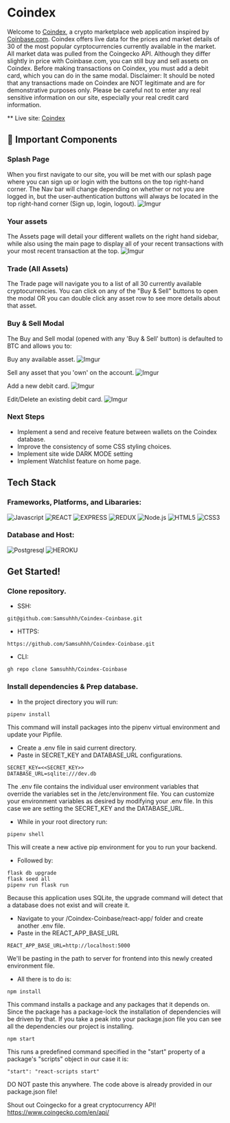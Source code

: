 # Coindex
Welcome to [Coindex](https://coindex-ss.herokuapp.com/), a crypto marketplace web application inspired by [Coinbase.com](https://www.coinbase.com/). Coindex offers live data for the prices and market details of 30 of the most popular cyrptocurrencies currently available in the market. All market data was pulled from the Coingecko API. Although they differ slightly in price with Coinbase.com, you can still buy and sell assets on Coindex. Before making transactions on Coindex, you must add a debit card, which you can do in the same modal. Disclaimer: It should be noted that any transactions made on Coindex are NOT legitimate and are for demonstrative purposes only. Please be careful not to enter any real sensitive information on our site, especially your real credit card information.

** Live site: [Coindex](https://coindex-ss.herokuapp.com/)

## 📃 Important Components

### Splash Page
When you first navigate to our site, you will be met with our splash page where you can sign up or login with the buttons on the top right-hand corner. The Nav bar will change depending on whether or not you are logged in, but the user-authentication buttons will always be located in the top right-hand corner (Sign up, login, logout).
![Imgur](https://i.imgur.com/78JUE3o.png)

### Your assets
The Assets page will detail your different wallets on the right hand sidebar, while also using the main page to display all of your recent transactions with your most recent transaction at the top.
![Imgur](https://i.imgur.com/csZsWS3.png)

### Trade (All Assets)
The Trade page will navigate you to a list of all 30 currently available cryptocurrencies. You can click on any of the "Buy & Sell" buttons to open the modal OR you can double click any asset row to see more details about that asset.

### Buy & Sell Modal
The Buy and Sell modal (opened with any 'Buy & Sell' button) is defaulted to BTC and allows you to:
    
Buy any available asset.
![Imgur](https://i.imgur.com/rv86RBo.png)

Sell any asset that you 'own' on the account.
![Imgur](https://i.imgur.com/cdJJyEb.png)

Add a new debit card.
![Imgur](https://i.imgur.com/TG3x64I.png)

Edit/Delete an existing debit card.
![Imgur](https://i.imgur.com/ZPJCHHa.png)


### Next Steps
- Implement a send and receive feature between wallets on the Coindex database.
- Improve the consistency of some CSS styling choices.
- Implement site wide DARK MODE setting
- Implement Watchlist feature on home page.

## Tech Stack

### Frameworks, Platforms, and Libararies: 

![Javascript](https://img.shields.io/badge/Javascript%20-F7DF1E?style=for-the-badge&logo=Javascript&logoColor=white)
![REACT](https://img.shields.io/badge/REACT%20-61DAFB?style=for-the-badge&logo=REACT&logoColor=white)
![EXPRESS](https://img.shields.io/badge/Express%20-000000?style=for-the-badge&logo=REACT&logoColor=white)
![REDUX](https://img.shields.io/badge/Redux%20-764ABC?style=for-the-badge&logo=Redux&logoColor=white)
![Node.js](https://img.shields.io/badge/Node.Js%20-339933?style=for-the-badge&logo=Node.js&logoColor=white)
![HTML5](https://img.shields.io/badge/HTML5-E34F26?style=for-the-badge&logo=HTML5&logoColor=white)
![CSS3](https://img.shields.io/badge/CSS3-1572B6?style=for-the-badge&logo=CSS3&logoColor=white)

### Database and Host:
![Postgresql](https://img.shields.io/badge/Postgresql-4169E1?style=for-the-badge&logo=postgresql&logoColor=white)
![HEROKU](https://img.shields.io/badge/Heroku-430098?style=for-the-badge&logo=Heroku&logoColor=white)



## Get Started!

### Clone repository.

- SSH:

```
git@github.com:Samsuhhh/Coindex-Coinbase.git
```

- HTTPS:

```
https://github.com/Samsuhhh/Coindex-Coinbase.git
```

- CLI:
```
gh repo clone Samsuhhh/Coindex-Coinbase
```

### Install dependencies & Prep database.
- In the project directory you will run:

```
pipenv install
```

This command will install packages into the pipenv virtual environment and update your Pipfile.

- Create a .env file in said current directory.
- Paste in SECRET_KEY and DATABASE_URL configurations.

```
SECRET_KEY=<<SECRET_KEY>>
DATABASE_URL=sqlite:///dev.db
```

The .env file contains the individual user environment variables that override the variables set in the /etc/environment file. You can customize your environment variables as desired by modifying your .env file. In this case we are setting the SECRET_KEY and the DATABASE_URL.

- While in your root directory run:

```
pipenv shell
```

This will create a new active pip environment for  you to run your backend.

- Followed by:

```
flask db upgrade
flask seed all
pipenv run flask run
```

Because this application uses SQLite, the upgrade command will detect that a database does not exist and will create it. 

- Navigate to your /Coindex-Coinbase/react-app/ folder and create another .env file.
- Paste in the REACT_APP_BASE_URL

```
REACT_APP_BASE_URL=http://localhost:5000
```
We'll be pasting in the path to server for frontend into this newly created environment file.

- All there is to do is:

```
npm install
```
This command installs a package and any packages that it depends on. Since the package has a package-lock the installation of dependencies will be driven by that. If you take a peak into your package.json file you can see all the dependencies our project is installing.

```
npm start
```
This runs a predefined command specified in the "start" property of a package's "scripts" object in our case it is:

```
"start": "react-scripts start"
```
DO NOT paste this anywhere. The code above is already provided in our package.json file!


Shout out Coingecko for a great cryptocurrency API! 
https://www.coingecko.com/en/api/
